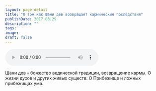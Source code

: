 ```yaml
---
layout: page-detail
title: "О том как Шани дев возвращает кармические последствия"
publishDate: 2017.03.29
description: ""
tags:
image:
draft: false
---
```


<audio title="2017.03.29 - О том как Шани дев возвращает кармические последствия.mp3" src="https://filer-api.advayta.org/v1.0/public/files/72922" controls=""></audio>

 Шани дев – божество ведической традиции, возвращение кармы. О жизни духов и других живых существ. О Прибежище и ложных прибежищах ума. 

  
